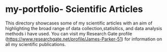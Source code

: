 # my-portfolio- Scientific Articles
This directory showcases some of my scientific articles with an aim of highlighting the broad range of data collection,statisitics, and data analysis methods i have used. You can visit my Research Gate profile (https://www.researchgate.net/profile/James-Parker-51) for information on all my scientific publications.
